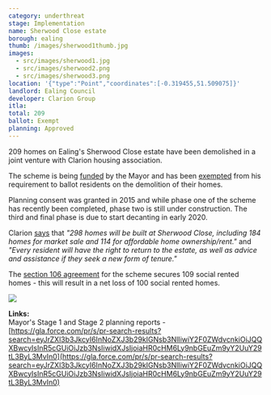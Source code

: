 ```yaml
---
category: underthreat
stage: Implementation 
name: Sherwood Close estate 
borough: ealing
thumb: /images/sherwood1thumb.jpg
images:
  - src/images/sherwood1.jpg
  - src/images/sherwood2.png
  - src/images/sherwood3.png 
location: '{"type":"Point","coordinates":[-0.319455,51.509075]}'
landlord: Ealing Council
developer: Clarion Group
itla:
total: 209
ballot: Exempt
planning: Approved
---
```

209 homes on Ealing's Sherwood Close estate have been demolished in a joint venture with Clarion housing association.

The scheme is being [funded](/approved/funding) by the Mayor and has been [exempted](/approved/ballotexemptions) from his requirement to ballot residents on the demolition of their homes.

Planning consent was granted in 2015 and while phase one of the scheme has recently been completed, phase two is still under construction. The third and final phase is due to start decanting in early 2020.

Clarion [says](http://www.clarionhg.com/development/regeneration/sherwood-close/) that _"298 homes will be built at Sherwood Close, including 184 homes for market sale and 114 for affordable home ownership/rent."_ and _"Every resident will have the right to return to the estate, as well as advice and assistance if they seek a new form of tenure."_

The [section 106 agreement](https://pam.ealing.gov.uk/online-applications/files/76D78493A9D9E7F9ACABB67832AC8A26/pdf/P_2014_6383-S106_LEGAL_AGREEMENT-2274839.pdf) for the scheme secures 109 social rented homes - this will result in a net loss of 100 social rented homes.

<img src="/images/sherwoodsr.png" class="img-fluid rounded img-thumbnail">

__Links:__  
Mayor's Stage 1 and Stage 2 planning reports - [https://gla.force.com/pr/s/pr-search-results?search=eyJrZXl3b3JkcyI6InNoZXJ3b29kIGNsb3NlIiwiY2F0ZWdvcnkiOiJQQXBwcyIsInR5cGUiOiJzb3NsIiwidXJsIjoiaHR0cHM6Ly9nbGEuZm9yY2UuY29tL3ByL3MvIn0](https://gla.force.com/pr/s/pr-search-results?search=eyJrZXl3b3JkcyI6InNoZXJ3b29kIGNsb3NlIiwiY2F0ZWdvcnkiOiJQQXBwcyIsInR5cGUiOiJzb3NsIiwidXJsIjoiaHR0cHM6Ly9nbGEuZm9yY2UuY29tL3ByL3MvIn0)

